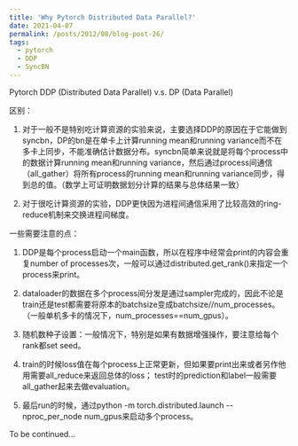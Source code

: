 ```yaml
---
title: 'Why Pytorch Distributed Data Parallel?'
date: 2021-04-07
permalink: /posts/2012/08/blog-post-26/
tags:
  - pytorch
  - DDP
  - SyncBN
---
```


Pytorch DDP (Distributed Data Parallel) v.s. DP (Data Parallel)

区别：
1. 对于一般不是特别吃计算资源的实验来说，主要选择DDP的原因在于它能做到syncbn，DP的bn是在单卡上计算running mean和running variance而不在多卡上同步，不能准确估计数据分布。syncbn简单来说就是将每个process中的数据计算running mean和running variance，然后通过process间通信（all_gather）将所有process的running mean和running variance同步，得到总的值。（数学上可证明数据划分计算的结果与总体结果一致）
 
2. 对于很吃计算资源的实验，DDP更快因为进程间通信采用了比较高效的ring-reduce机制来交换进程间梯度。


一些需要注意的点：

1. DDP是每个process启动一个main函数，所以在程序中经常会print的内容会重复number of processes次，一般可以通过distributed.get_rank()来指定一个process来print。

2. dataloader的数据在多个process间分发是通过sampler完成的，因此不论是train还是test都需要将原本的batchsize变成batchsize//num_processes。（一般单机多卡的情况下，num_processes==num_gpus）。

3. 随机数种子设置：一般情况下，特别是如果有数据增强操作，要注意给每个rank都set seed。

4. train的时候loss值在每个process上正常更新，但如果要print出来或者另作他用需要all_reduce来返回总体的loss； test时的prediction和label一般需要all_gather起来去做evaluation。

5. 最后run的时候，通过python -m torch.distributed.launch --nproc_per_node num_gpus来启动多个process。

To be continued...
